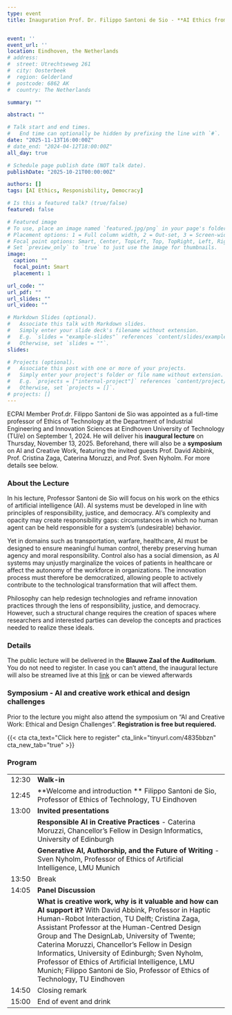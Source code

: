 ```yaml
---
type: event
title: Inauguration Prof. Dr. Filippo Santoni de Sio - **AI Ethics from Responsibility to Democracy**


event: ''
event_url: ''
location: Eindhoven, the Netherlands
# address:
#  street: Utrechtseweg 261
#  city: Oosterbeek
#  region: Gelderland
#  postcode: 6862 AK
#  country: The Netherlands

summary: ""

abstract: ""

# Talk start and end times.
#   End time can optionally be hidden by prefixing the line with `#`.
date: "2025-11-13T16:00:00Z"
# date_end: "2024-04-12T18:00:00Z"
all_day: true

# Schedule page publish date (NOT talk date).
publishDate: "2025-10-21T00:00:00Z"

authors: []
tags: [AI Ethics, Responisbility, Democracy]

# Is this a featured talk? (true/false)
featured: false

# Featured image
# To use, place an image named `featured.jpg/png` in your page's folder.
# Placement options: 1 = Full column width, 2 = Out-set, 3 = Screen-width
# Focal point options: Smart, Center, TopLeft, Top, TopRight, Left, Right, BottomLeft, Bottom, BottomRight
# Set `preview_only` to `true` to just use the image for thumbnails.
image:
  caption: ""
  focal_point: Smart
  placement: 1

url_code: ""
url_pdf: ""
url_slides: ""
url_video: ""

# Markdown Slides (optional).
#   Associate this talk with Markdown slides.
#   Simply enter your slide deck's filename without extension.
#   E.g. `slides = "example-slides"` references `content/slides/example-slides.md`.
#   Otherwise, set `slides = ""`.
slides:

# Projects (optional).
#   Associate this post with one or more of your projects.
#   Simply enter your project's folder or file name without extension.
#   E.g. `projects = ["internal-project"]` references `content/project/deep-learning/index.md`.
#   Otherwise, set `projects = []`.
# projects: []
---
```


ECPAI Member Prof.dr. Filippo Santoni de Sio was appointed as a full-time professor of Ethics of Technology at the Department of Industrial Engineering and Innovation Sciences at Eindhoven University of Technology (TU/e) on September 1, 2024. He will deliver his **inaugural lecture** on Thursday, November 13, 2025. Beforehand, there will also be a **symposium** on AI and Creative Work, featuring the invited guests Prof. David Abbink, Prof. Cristina Zaga, Caterina Moruzzi, and Prof. Sven Nyholm. For more details see below. 

### About the Lecture
In his lecture, Professor Santoni de Sio will focus on his work on the ethics of artificial intelligence (AI). AI systems must be developed in line with principles of responsibility, justice, and democracy. AI’s complexity and opacity may create responsibility gaps: circumstances in which no human agent can be held responsible for a system’s (undesirable) behavior. 

Yet in domains such as transportation, warfare, healthcare, AI must be designed to ensure meaningful human control, thereby preserving human agency and moral responsibility. Control also has a social dimension, as AI systems may unjustly marginalize the voices of patients in healthcare or affect the autonomy of the workforce in organizations. The innovation process must therefore be democratized, allowing people to actively contribute to the technological transformation that will affect them. 

Philosophy can help redesign technologies and reframe innovation practices through the lens of responsibility, justice, and democracy. However, such a structural change requires the creation of spaces where researchers and interested parties can develop the concepts and practices needed to realize these ideals.

### Details
The public lecture will be delivered in the **Blauwe Zaal of the Auditorium**. You do not need to register. In case you can’t attend, the inaugural lecture will also be streamed live at this [link](https://vimeo.com/event/5406220) or can be viewed afterwards


### Symposium - AI and creative work ethical and design challenges

Prior to the lecture you might also attend the symposium on “AI and Creative Work: Ethical and Design Challenges”. **Registration is free but requiered.**

{{< cta cta_text="Click here to register" cta_link="tinyurl.com/4835bbzn" cta_new_tab="true" >}}

### Program

|      |  |
|-----------------------------|-------------------------------|
| 12:30      | **Walk-in**           | 
| 12:45     | **Welcome and introduction ** Filippo Santoni de Sio, Professor of Ethics of Technology, TU Eindhoven        | 
| 13:00     | **Invited presentations** |
|  |  **Responsible AI in Creative Practices** - Caterina Moruzzi, Chancellor’s Fellow in Design Informatics, University of Edinburgh |
|  |  **Generative AI, Authorship, and the Future of Writing** - Sven Nyholm, Professor of Ethics of Artificial Intelligence, LMU Munich |
| 13:50 | Break |
| 14:05 | **Panel Discussion**|  
|  | **What is creative work, why is it valuable and how can AI support it?** With David Abbink, Professor in Haptic Human-Robot Interaction, TU Delft; Cristina Zaga, Assistant Professor at the Human-Centred Design Group and The DesignLab, University of Twente; Caterina Moruzzi, Chancellor’s Fellow in Design Informatics, University of Edinburgh; Sven Nyholm, Professor of Ethics of Artificial Intelligence, LMU Munich; Filippo Santoni de Sio, Professor of Ethics of Technology, TU Eindhoven |
| 14:50    | Closing remark   |
| 15:00    | End of event and drink   |
